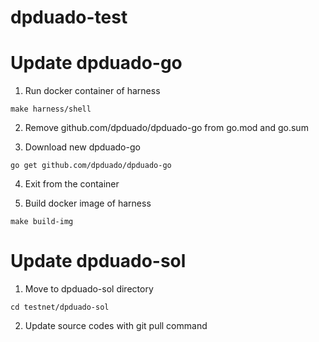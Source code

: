 # dpduado-test

# Update dpduado-go

1. Run docker container of harness
```
make harness/shell
```

2. Remove github.com/dpduado/dpduado-go from go.mod and go.sum

3. Download new dpduado-go
```
go get github.com/dpduado/dpduado-go
```

4. Exit from the container

5. Build docker image of harness
```
make build-img
```

# Update dpduado-sol

1. Move to dpduado-sol directory
```
cd testnet/dpduado-sol
```

2. Update source codes with git pull command